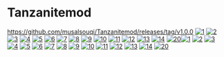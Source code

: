 # Tanzanitemod
https://github.com/musalsouqi/Tanzanitemod/releases/tag/v1.0.0
<a href="https://ibb.co/Y00TbWP"><img src="https://i.ibb.co/FHHqnWm/1.png" alt="1" border="0"></a>
<a href="https://ibb.co/bBjYKV4"><img src="https://i.ibb.co/Z8RvMrQ/2.png" alt="2" border="0"></a>
<a href="https://ibb.co/k2jRHpF"><img src="https://i.ibb.co/60z3n25/3.png" alt="3" border="0"></a>
<a href="https://ibb.co/TMbQ8xL"><img src="https://i.ibb.co/jkWCMPR/4.png" alt="4" border="0"></a>
<a href="https://ibb.co/x6DRsDv"><img src="https://i.ibb.co/jDT15TK/5.png" alt="5" border="0"></a>
<a href="https://ibb.co/MD44DB2"><img src="https://i.ibb.co/zhYYh6n/6.png" alt="6" border="0"></a>
<a href="https://ibb.co/DVzWJXQ"><img src="https://i.ibb.co/6nrwMhF/7.png" alt="7" border="0"></a>
<a href="https://ibb.co/18f9L9y"><img src="https://i.ibb.co/bzgrPrw/8.png" alt="8" border="0"></a>
<a href="https://ibb.co/1mYyGxd"><img src="https://i.ibb.co/tJwjp5x/9.png" alt="9" border="0"></a>
<a href="https://ibb.co/47nLvwP"><img src="https://i.ibb.co/c1S9fKD/10.png" alt="10" border="0"></a>
<a href="https://ibb.co/wYSjkKn"><img src="https://i.ibb.co/SJtGjKk/11.png" alt="11" border="0"></a>
<a href="https://ibb.co/hWbrYfj"><img src="https://i.ibb.co/7WPBk45/12.png" alt="12" border="0"></a>
<a href="https://ibb.co/FYqd8Zk"><img src="https://i.ibb.co/QHjxYS7/13.png" alt="13" border="0"></a>
<a href="https://ibb.co/26SBrVF"><img src="https://i.ibb.co/xsYQb92/14.png" alt="14" border="0"></a>
<a href="https://imgbb.com/"><img src="https://i.ibb.co/tJp3Yxy/20.png" alt="20" border="0"></a><a href="https://ibb.co/Y00TbWP"><img src="https://i.ibb.co/FHHqnWm/1.png" alt="1" border="0"></a>
<a href="https://ibb.co/bBjYKV4"><img src="https://i.ibb.co/Z8RvMrQ/2.png" alt="2" border="0"></a>
<a href="https://ibb.co/k2jRHpF"><img src="https://i.ibb.co/60z3n25/3.png" alt="3" border="0"></a>
<a href="https://ibb.co/TMbQ8xL"><img src="https://i.ibb.co/jkWCMPR/4.png" alt="4" border="0"></a>
<a href="https://ibb.co/x6DRsDv"><img src="https://i.ibb.co/jDT15TK/5.png" alt="5" border="0"></a>
<a href="https://ibb.co/MD44DB2"><img src="https://i.ibb.co/zhYYh6n/6.png" alt="6" border="0"></a>
<a href="https://ibb.co/DVzWJXQ"><img src="https://i.ibb.co/6nrwMhF/7.png" alt="7" border="0"></a>
<a href="https://ibb.co/18f9L9y"><img src="https://i.ibb.co/bzgrPrw/8.png" alt="8" border="0"></a>
<a href="https://ibb.co/1mYyGxd"><img src="https://i.ibb.co/tJwjp5x/9.png" alt="9" border="0"></a>
<a href="https://ibb.co/47nLvwP"><img src="https://i.ibb.co/c1S9fKD/10.png" alt="10" border="0"></a>
<a href="https://ibb.co/wYSjkKn"><img src="https://i.ibb.co/SJtGjKk/11.png" alt="11" border="0"></a>
<a href="https://ibb.co/hWbrYfj"><img src="https://i.ibb.co/7WPBk45/12.png" alt="12" border="0"></a>
<a href="https://ibb.co/FYqd8Zk"><img src="https://i.ibb.co/QHjxYS7/13.png" alt="13" border="0"></a>
<a href="https://ibb.co/26SBrVF"><img src="https://i.ibb.co/xsYQb92/14.png" alt="14" border="0"></a>
<a href="https://imgbb.com/"><img src="https://i.ibb.co/tJp3Yxy/20.png" alt="20" border="0"></a>
